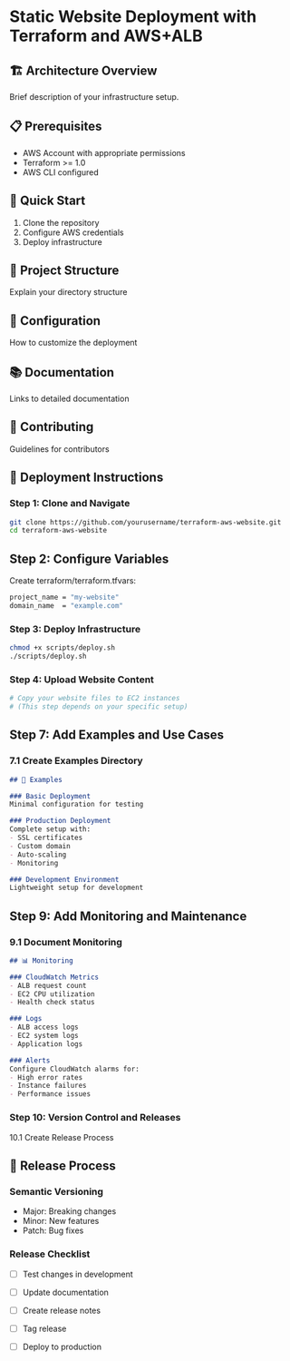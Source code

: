 # Static Website Deployment with Terraform and AWS+ALB

## 🏗️ Architecture Overview
Brief description of your infrastructure setup.

## 📋 Prerequisites
- AWS Account with appropriate permissions
- Terraform >= 1.0
- AWS CLI configured

## 🚀 Quick Start
1. Clone the repository
2. Configure AWS credentials
3. Deploy infrastructure

## 📁 Project Structure
Explain your directory structure

## 🔧 Configuration
How to customize the deployment

## 📚 Documentation
Links to detailed documentation

## 🤝 Contributing
Guidelines for contributors

## 🚀 Deployment Instructions

### Step 1: Clone and Navigate
```bash
git clone https://github.com/yourusername/terraform-aws-website.git
cd terraform-aws-website
```

## Step 2: Configure Variables

Create terraform/terraform.tfvars:

```bash
project_name = "my-website"
domain_name  = "example.com"
```

### Step 3: Deploy Infrastructure
```bash
chmod +x scripts/deploy.sh
./scripts/deploy.sh
```

### Step 4: Upload Website Content
```bash
# Copy your website files to EC2 instances
# (This step depends on your specific setup)
```


## Step 7: Add Examples and Use Cases


### 7.1 Create Examples Directory
```markdown
## 📝 Examples

### Basic Deployment
Minimal configuration for testing

### Production Deployment
Complete setup with:
- SSL certificates
- Custom domain
- Auto-scaling
- Monitoring

### Development Environment
Lightweight setup for development
```


## Step 9: Add Monitoring and Maintenance


### 9.1 Document Monitoring
```markdown
## 📊 Monitoring

### CloudWatch Metrics
- ALB request count
- EC2 CPU utilization
- Health check status

### Logs
- ALB access logs
- EC2 system logs
- Application logs

### Alerts
Configure CloudWatch alarms for:
- High error rates
- Instance failures
- Performance issues
```

### Step 10: Version Control and Releases

10.1 Create Release Process


## 🔄 Release Process

### Semantic Versioning
- Major: Breaking changes
- Minor: New features
- Patch: Bug fixes

### Release Checklist
- [ ] Test changes in development
- [ ] Update documentation
- [ ] Create release notes
- [ ] Tag release
- [ ] Deploy to production


